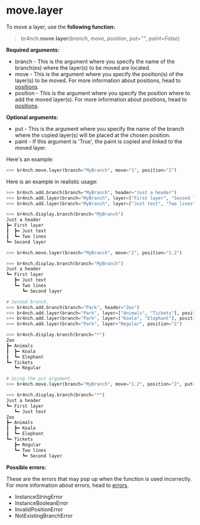 # move.layer

To move a layer, use the **following function:**

> br4nch.**move**.**layer**(*branch*, *move*, *position*, *put=""*, *paint=False*)

**Required arguments:**

- branch - This is the argument where you specify the name of the branch(es) where the layer(s) to be moved are located.
- move - This is the argument where you specify the position(s) of the layer(s) to be moved. For more information about positions, head to [positions](../../guides/positions.md).
- position - This is the argument where you specify the position where to add the moved layer(s). For more information about positions, head to [positions](../../guides/positions.md).

**Optional arguments:**

- put -  This is the argument where you specify the name of the branch where the copied layer(s) will be placed at the chosen position.
- paint - If this argument is 'True', the paint is copied and linked to the moved layer.

Here's an example:

```python
>>> br4nch.move.layer(branch="MyBranch", move="1", position="2")
```

Here is an example in realistic usage:

```python
>>> br4nch.add.branch(branch="MyBranch", header="Just a header")
>>> br4nch.add.layer(branch="MyBranch", layer=["First layer", "Second layer"], position="0")
>>> br4nch.add.layer(branch="MyBranch", layer=["Just text", "Two lines"], position="1")

>>> br4nch.display.branch(branch="MyBranch")
Just a header
┣━ First layer
┃  ┣━ Just text
┃  ┗━ Two lines
┗━ Second layer

>>> br4nch.move.layer(branch="MyBranch", move="2", position="1.2")

>>> br4nch.display.branch(branch="MyBranch")
Just a header
┗━ First layer
   ┣━ Just text
   ┗━ Two lines
      ┗━ Second layer

# Second branch.
>>> br4nch.add.branch(branch="Park", header="Zoo")
>>> br4nch.add.layer(branch="Park", layer=["Animals", "Tickets"], position="0")
>>> br4nch.add.layer(branch="Park", layer=["Koala", "Elephant"], position="1")
>>> br4nch.add.layer(branch="Park", layer="Regular", position="2")

>>> br4nch.display.branch(branch="*")
Zoo
┣━ Animals
┃  ┣━ Koala
┃  ┗━ Elephant
┗━ Tickets
   ┗━ Regular

# Using the put argument.
>>> br4nch.move.layer(branch="MyBranch", move="1.2", position="2", put="Park")

>>> br4nch.display.branch(branch="*")
Just a header
┗━ First layer
   ┗━ Just text
Zoo
┣━ Animals
┃  ┣━ Koala
┃  ┗━ Elephant
┗━ Tickets
   ┣━ Regular
   ┗━ Two lines
      ┗━ Second layer
```

**Possible errors:**

These are the errors that may pop up when the function is used incorrectly. For more information about errors, head to [errors](../../guides/errors.md).

- InstanceStringError
- InstanceBooleanError
- InvalidPositionError
- NotExistingBranchError
